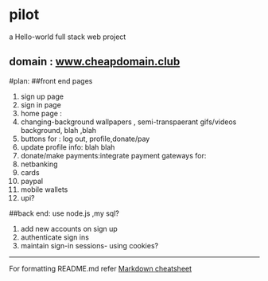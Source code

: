 # pilot
a Hello-world full stack web project 
## domain : www.cheapdomain.club ##

#plan:
##front end pages 
1. sign up page   
2. sign in page  
3. home page :
 1. changing-background wallpapers , semi-transpaerant gifs/videos background, blah ,blah
 2. buttons for : log out, profile,donate/pay  
3. update profile info: blah blah  
4. donate/make payments:integrate payment gateways for:  
  1. netbanking  
  2. cards  
  3. paypal  
  4. mobile wallets  
  5. upi?  
    
##back end: use node.js ,my sql?  
1. add new accounts on sign up  
2. authenticate sign ins  
3. maintain sign-in sessions- using cookies?  

------------------------------------------------
For formatting README.md refer [Markdown cheatsheet](https://github.com/tchapi/markdown-cheatsheet/blob/master/README.md)